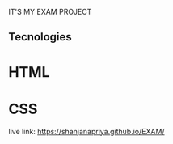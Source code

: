 IT'S MY EXAM PROJECT

## Tecnologies
# HTML
# CSS

live link:  https://shanjanapriya.github.io/EXAM/
